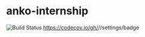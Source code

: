 # anko-internship
![Build Status](https://github.com/Maldjorn/anko-internship/actions/workflows/dotnet.yml/badge.svg?branch=main)
https://codecov.io/gh/<your-organisation>/<your-project>/settings/badge
